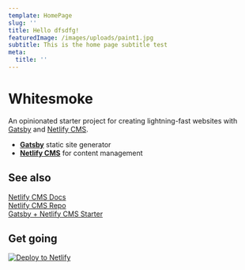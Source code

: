 ```yaml
---
template: HomePage
slug: ''
title: Hello dfsdfg!
featuredImage: /images/uploads/paint1.jpg
subtitle: This is the home page subtitle test
meta:
  title: ''
---
```


# Whitesmoke

An opinionated starter project for creating lightning-fast websites with [Gatsby](https://gatsbyjs.org) and [Netlify CMS](https://netlifycms.org).

- **[Gatsby](https://gatsbyjs.org)** static site generator
- **[Netlify CMS](https://github.com/netlify/netlify-cms)** for content management

## See also

[Netlify CMS Docs](https://www.netlifycms.org/docs/)  
[Netlify CMS Repo](https://github.com/netlify/netlify-cms)  
[Gatsby + Netlify CMS Starter](https://github.com/AustinGreen/gatsby-starter-netlify-cms)

## Get going

[![Deploy to Netlify](https://www.netlify.com/img/deploy/button.svg)](https://app.netlify.com/start/deploy?repository=https://github.com/thriveweb/whitesmoke&stack=cms)
